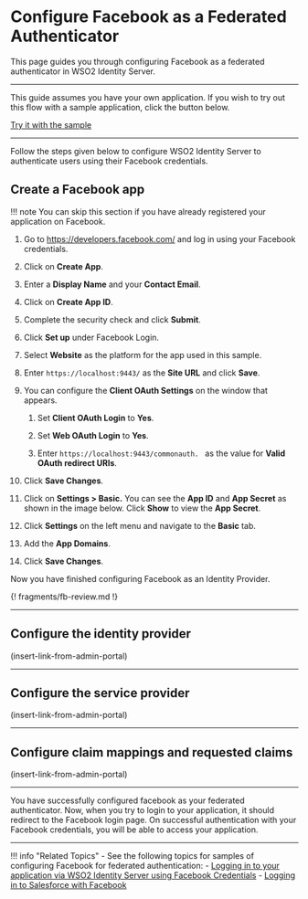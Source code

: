 # Configure Facebook as a Federated Authenticator

This page guides you through configuring Facebook as a federated authenticator in WSO2 Identity Server. 

---

This guide assumes you have your own application. If you wish to try out this flow with a sample application, click the button below. 

<a class="samplebtn_a" href="../../../quick-starts/fb-as-federated-authenticator-sample" target="_blank" rel="nofollow noopener">Try it with the sample</a>

---

Follow the steps given below to configure WSO2 Identity Server to authenticate users using their Facebook credentials.

## Create a Facebook app

!!! note 
	You can skip this section if you have already registered your application on Facebook. 

1. Go to <https://developers.facebook.com/> and log in using your Facebook credentials.

2. Click on **Create App**.

3. Enter a **Display Name** and your **Contact Email**.

4.  Click on **Create App ID**.

5. Complete the security check and click **Submit**. 

6. Click **Set up** under Facebook Login.

7. Select **Website** as the platform for the app used in this sample.

8. Enter `https://localhost:9443/` as the **Site URL** and click **Save**.

9.  You can configure the **Client OAuth Settings** on the window that
    appears.  

    1.  Set **Client OAuth Login** to **Yes**.  
        
    2.  Set **Web OAuth Login** to **Yes**.  
        
    3.  Enter  ` https://localhost:9443/commonauth.  ` as the value for **Valid OAuth redirect URIs**. 

10. Click **Save Changes**.

11. Click on **Settings > Basic.** You can see the **App ID** and **App
    Secret** as shown in the image below. Click **Show** to view the
    **App Secret**.

12. Click **Settings** on the left menu and navigate to the **Basic** tab. 

13. Add the **App Domains**.

14. Click **Save Changes**.

Now you have finished configuring Facebook as an Identity Provider.

{! fragments/fb-review.md !}

---

## Configure the identity provider 

(insert-link-from-admin-portal)

---

## Configure the service provider 
	
(insert-link-from-admin-portal)

---

## Configure claim mappings and requested claims

(insert-link-from-admin-portal)

---

You have successfully configured facebook as your federated authenticator. Now, when you try to login to your application, it should redirect to the Facebook login page. On successful authentication with your Facebook credentials, you will be able to access your application. 

---

!!! info "Related Topics"
	-   See the following topics for samples of configuring Facebook for
		federated authentication:
		-   [Logging in to your application via WSO2 Identity Server using Facebook Credentials](../../samples/fb-as-federated-authenticator-sample)
		-   [Logging in to Salesforce with Facebook](insert-link)
